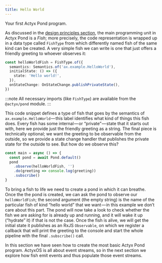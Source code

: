 ```yaml
---
title: Hello World
---
```


Your first Actyx Pond program.

As discussed in the [design principles section](../design-principles.md), the main programming unit in Actyx Pond is a _Fish_; more precisely, the code representation is wrapped up in a data type called `FishType` from which differently named fish of the same kind can be created.
A very simple fish we can write is one that just offers a friendly greeting to whoever observes it:

```typescript
const helloWorldFish = FishType.of({
  semantics: Semantics.of('ax.example.HelloWorld'),
  initialState: () => ({
    state: 'Hello world!',
  }),
  onStateChange: OnStateChange.publishPrivateState(),
})
```

:::note
All necessary imports (like `FishType`) are available from the `@actyx/pond` module.
:::

This code snippet defines a type of fish that goes by the semantics of `ax.example.HelloWorld` — this label identifies what kind of things this fish does.
Every fish has some internal — or “private” — state that it starts out with, here we provide just the friendly greeting as a string.
The final piece is technically optional; we want the greeting to be observable from the outside, so we provide a state change handler that publishes the private state for the outside to see. But how do we observe this?

```typescript
const main = async () => {
  const pond = await Pond.default()
  pond
    .observe(helloWorldFish, '')
    .do(greeting => console.log(greeting))
    .subscribe()
}
```

To bring a fish to life we need to create a pond in which it can breathe.
Once the the pond is created, we can ask the pond to observe our `helloWorldFish`; the second argument (the empty string) is the name of the particular fish of kind “hello world” that we want — in this example we don’t care about this part.
The pond will now take a look to check whether the fish we are asking for is already up and running, and it will wake it up (“hydrate” it) if that is not the case.
Once the fish is alive, we will get the initial state it publishes as an RxJS `Observable`, on which we register a callback that will print the greeting to the console and start the whole pipeline with the final `.subscribe()` call.

In this section we have seen how to create the most basic Actyx Pond program.
ActyxOS is all about event streams, so in the next section we explore how fish emit events and thus populate those event streams.
